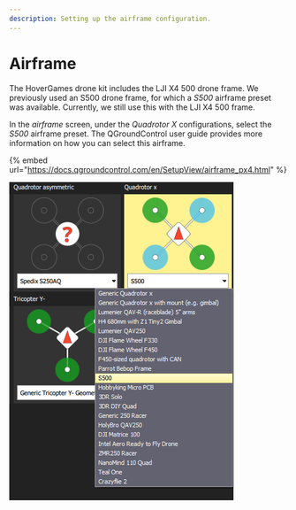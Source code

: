 ```yaml
---
description: Setting up the airframe configuration.
---
```


# Airframe

The HoverGames drone kit includes the LJI X4 500 drone frame. We previously used an S500 drone frame, for which a _S500_ airframe preset was available. Currently, we still use this with the LJI X4 500 frame.

In the _airframe_ screen, under the _Quadrotor X_ configurations, select the _S500_ airframe preset. The QGroundControl user guide provides more information on how you can select this airframe.

{% embed url="https://docs.qgroundcontrol.com/en/SetupView/airframe_px4.html" %}

![Select the S500 airframe preset under "Quadrotor x".](<../../.gitbook/assets/image (149).png>)
